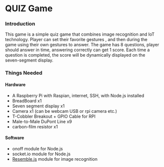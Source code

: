 # QUIZ Game

### Introduction
This game is a simple quiz game that combines image recognition and IoT technology. Player can set their favorite gestures , and then during the game using their own gestures to answer. The game has 8 questions, player should answer in time, answering correctly can get 1 score. Each time a question is completed, the score will be dynamically displayed on the seven-segment display.

### Things Needed

#### Hardware
  - A Raspberry Pi with Raspian, internet, SSH, with Node.js installed
  - BreadBoard x1
  - Seven segment display x1
  - Camera x1 (can be webcam USB or rpi camera etc.)
  - T-Cobbler Breakout + GPIO Cable for RPI
  - Male-to-Male DuPont Line x9
  - carbon-film resistor x1

#### Software
  - onoff module for Node.js
  - socket.io module for Node.js
  - [Resemble.js](https://github.com/HuddleEng/Resemble.js?files=1) module for image recognition
 
